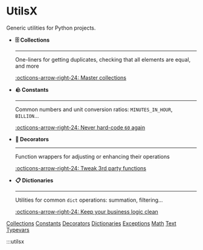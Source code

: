 # UtilsX

Generic utilities for Python projects.

<div class="grid cards" markdown>

-   __🗄️ Collections__

    ---

    One-liners for getting duplicates, checking that all elements are equal, and more

    [:octicons-arrow-right-24: Master collections](collections.md)

-   __🪨 Constants__

    ---

    Common numbers and unit conversion ratios: `MINUTES_IN_HOUR`, `BILLION`...

    [:octicons-arrow-right-24: Never hard-code `60` again](constants.md)

-   __🎨 Decorators__

    ---

    Function wrappers for adjusting or enhancing their operations

    [:octicons-arrow-right-24: Tweak 3rd party functions](decorators.md)

-   __📋 Dictionaries__

    ---

    Utilities for common `dict` operations: summation, filtering...

    [:octicons-arrow-right-24: Keep your business logic clean](dictionaries.md)

</div>

[Collections](collections.md)
[Constants](constants.md)
[Decorators](decorators.md)
[Dictionaries](dictionaries.md)
[Exceptions](exceptions.md)
[Math](math.md)
[Text](text.md)
[Typevars](typevars.md)

:::utilsx
